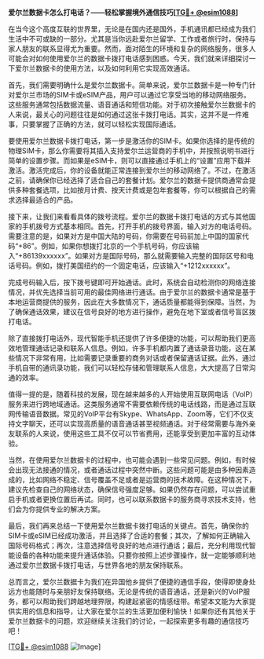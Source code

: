 **爱尔兰数据卡怎么打电话？——轻松掌握境外通信技巧[[TG💪+ @esim1088](https://t.me/s/esim1088)]**

在当今这个高度互联的世界里，无论是在国内还是国外，手机通讯都已经成为我们生活中不可或缺的一部分。尤其是当你远赴爱尔兰留学、工作或者旅行时，保持与家人朋友的联系显得尤为重要。然而，面对陌生的环境和复杂的网络服务，很多人可能会对如何使用爱尔兰的数据卡拨打电话感到困惑。今天，我们就来详细探讨一下爱尔兰数据卡的使用方法，以及如何利用它实现高效通话。

首先，我们需要明确什么是爱尔兰数据卡。简单来说，爱尔兰数据卡是一种专门针对爱尔兰市场的SIM卡或eSIM产品，用户可以通过它享受当地的移动网络服务。这些服务通常包括数据流量、语音通话和短信功能。对于初次接触爱尔兰数据卡的人来说，最关心的问题往往是如何通过这张卡拨打电话。其实，这并不是一件难事，只要掌握了正确的方法，就可以轻松实现国际通话。

要使用爱尔兰数据卡拨打电话，第一步是激活你的SIM卡。如果你选择的是传统的物理SIM卡，那么你需要将其插入支持爱尔兰运营商的手机中，并按照说明书进行简单的设置步骤。而如果是eSIM卡，则可以直接通过手机上的“设置”应用下载并激活。激活完成后，你的设备就能正常连接到爱尔兰的移动网络了。不过，在激活之前，请确保你已经选择了适合自己的套餐计划。爱尔兰的数据卡提供商通常会提供多种套餐选项，比如按月计费、按天计费或是包年套餐等，你可以根据自己的需求选择最适合的产品。

接下来，让我们来看看具体的拨号流程。爱尔兰的数据卡拨打电话的方式与其他国家的手机拨号方式基本相同。首先，打开手机的拨号界面，输入对方的电话号码。需要注意的是，如果对方是中国大陆的号码，你需要在号码前加上中国的国家代码“+86”。例如，如果你想拨打北京的一个手机号码，你应该输入“+86139xxxxxx”。如果对方是国际号码，那么就需要输入完整的国际区号和电话号码。例如，拨打美国纽约的一个固定电话，应该输入“+1212xxxxxx”。

完成号码输入后，按下拨号键即可开始通话。此时，系统会自动检测你的网络连接情况，并优先选择当前可用的最佳网络进行通话。由于爱尔兰的数据卡通常是基于本地运营商提供的服务，因此在大多数情况下，通话质量都能得到保障。当然，为了确保通话效果，建议在信号良好的地方进行操作，避免在地下室或者信号盲区拨打电话。

除了直接拨打电话外，现代智能手机还提供了许多便捷的功能，可以帮助我们更高效地管理通话记录和联系人信息。例如，许多手机都内置了通话录音功能，这在某些情况下非常有用，比如需要记录重要的商务对话或者保留通话证据。此外，通过手机自带的通讯录功能，我们可以轻松存储和管理联系人信息，大大提高了日常沟通的效率。

值得一提的是，随着科技的发展，现在越来越多的人开始使用互联网电话（VoIP）服务来进行跨地域通话。这类服务通常不需要依赖传统的电话线路，而是通过互联网传输语音数据。常见的VoIP平台有Skype、WhatsApp、Zoom等，它们不仅支持文字聊天，还可以实现高质量的语音通话甚至视频通话。对于经常需要与海外亲友联系的人来说，使用这些工具不仅可以节省费用，还能享受到更加丰富的互动体验。

当然，在使用爱尔兰数据卡的过程中，也可能会遇到一些常见问题。例如，有时候会出现无法接通的情况，或者通话过程中突然中断。这些问题可能是由多种因素造成的，比如网络不稳定、信号覆盖不足或者是运营商的技术故障。在这种情况下，建议先检查自己的网络状态，确保信号强度足够。如果仍然存在问题，可以尝试重启手机或者更换位置后再试。同时，也可以联系数据卡的服务商寻求技术支持，他们会为你提供专业的解决方案。

最后，我们再来总结一下使用爱尔兰数据卡拨打电话的关键点。首先，确保你的SIM卡或eSIM已经成功激活，并且选择了合适的套餐；其次，了解如何正确输入国际号码格式；再次，注意选择信号良好的地点进行通话；最后，充分利用现代智能设备的各种功能来提升通话体验。只要你按照上述步骤操作，就一定能够顺利地通过爱尔兰数据卡拨打电话，与世界各地的朋友保持联系。

总而言之，爱尔兰数据卡为我们在异国他乡提供了便捷的通信手段，使得即使身处远方也能随时与亲朋好友保持联络。无论是传统的语音通话，还是新兴的VoIP服务，都可以帮助我们跨越地理界限，构建起紧密的情感纽带。希望本文能为大家提供实用的信息和指导，让大家在爱尔兰的生活更加便利愉快！如果你还有其他关于爱尔兰数据卡的问题，欢迎继续关注我们的讨论，一起探索更多有趣的通信技巧吧！

[[TG💪+ @esim1088](https://t.me/s/esim1088) ![Image](https://i.postimg.cc/4NQfJmqS/Snipaste-2025-05-13-00-14-12.png)]